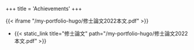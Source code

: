 +++
title = 'Achievements'
+++

{{< iframe "/my-portfolio-hugo/修士論文2022本文.pdf" >}}

-   {{< static_link title="修士論文" path="/my-portfolio-hugo/修士論文2022本文.pdf" >}}
